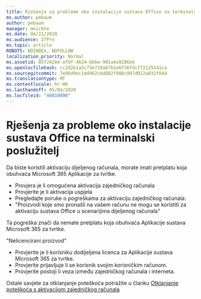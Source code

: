 ```yaml
---
title: Rješenja za probleme oko instalacije sustava Office na terminalski poslužitelj
ms.author: pebaum
author: pebaum
manager: mnirkhe
ms.date: 04/21/2020
ms.audience: ITPro
ms.topic: article
ROBOTS: NOINDEX, NOFOLLOW
localization_priority: Normal
ms.assetid: 85f24284-af6f-4624-b6be-901a4a9206eb
ms.openlocfilehash: cc2d2b1a5c73e729a67b1e6f36fdcff2125541ca
ms.sourcegitcommit: 7e06d9ec1dd462cbd882f088c997d012a032f04d
ms.translationtype: MT
ms.contentlocale: hr-HR
ms.lasthandoff: 05/04/2020
ms.locfileid: "44010890"
---
```

# <a name="solutions-for-issues-around-installing-office-on-a-terminal-server"></a>Rješenja za probleme oko instalacije sustava Office na terminalski poslužitelj

Da biste koristili aktivaciju dijeljenog računala, morate imati pretplatu koja obuhvaća Microsoft 365 Aplikacije za tvrtke.
  
- Provjera je li omogućena aktivacija zajedničkog računala
- Provjerite je li aktivacija uspjela
- Pregledajte poruke o pogreškama za aktivaciju zajedničkog računala:
- "Proizvodi koje smo pronašli na vašem računu ne mogu se koristiti za aktivaciju sustava Office u scenarijima dijeljenog računala"
  
Ta pogreška znači da nemate pretplatu koja obuhvaća Aplikacije sustava Microsoft 365 za tvrtke.

"Nelicencirani proizvod"

- Provjerite je li korisniku dodijeljena licenca za Aplikacije sustava Microsoft 365 za tvrtke.
- Provjerite prijavljuje li se korisnik svojim korisničkim računom.
- Provjerite postoji li veza između zajedničkog računala i interneta.

Ostale savjete za otklanjanje poteškoća potražite u članku [Otklanjanje poteškoća s aktivacijom zajedničkog računala](https://docs.microsoft.com/DeployOffice/troubleshoot-shared-computer-activation)